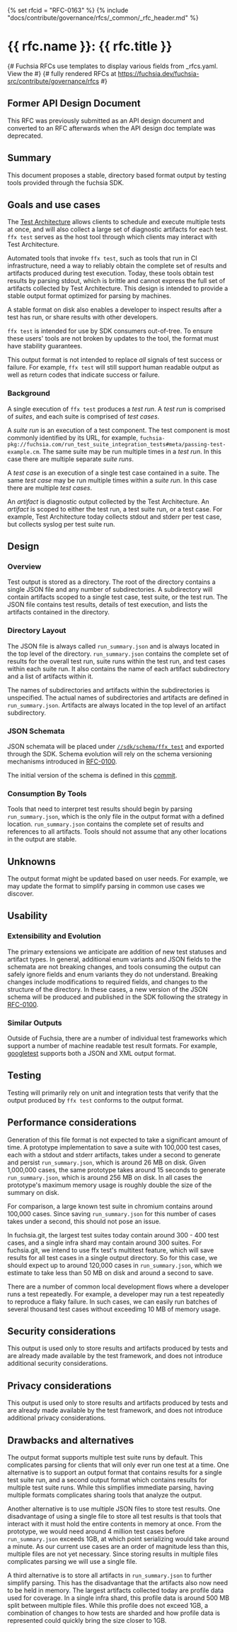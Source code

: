 <!-- mdformat off(templates not supported) -->
{% set rfcid = "RFC-0163" %}
{% include "docs/contribute/governance/rfcs/_common/_rfc_header.md" %}
# {{ rfc.name }}: {{ rfc.title }}
{# Fuchsia RFCs use templates to display various fields from _rfcs.yaml. View the #}
{# fully rendered RFCs at https://fuchsia.dev/fuchsia-src/contribute/governance/rfcs #}
<!-- SET the `rfcid` VAR ABOVE. DO NOT EDIT ANYTHING ELSE ABOVE THIS LINE. -->

<!-- mdformat on -->

<!-- This should begin with an H2 element (for example, ## Summary).-->

## Former API Design Document

This RFC was previously submitted as an API design document and converted to an
RFC afterwards when the API design doc template was deprecated.

## Summary

This document proposes a stable, directory based format output by testing tools
provided through the fuchsia SDK.

## Goals and use cases

The [Test Architecture][test-runner-framework] allows clients to schedule
and execute multiple tests at once, and will also collect a large set of
diagnostic artifacts for each test. `ffx test` serves as the host tool through
which clients may interact with Test Architecture.

Automated tools that invoke `ffx test`, such as tools that run in CI
infrastructure, need a way to reliably obtain the complete set of results and
artifacts produced during test execution. Today, these tools obtain test
results by parsing stdout, which is brittle and cannot express the full set of
artifacts collected by Test Architecture. This design is intended to provide a
stable output format optimized for parsing by machines.

A stable format on disk also enables a developer to inspect results after a
test has run, or share results with other developers.

`ffx test` is intended for use by SDK consumers out-of-tree. To ensure these
users' tools are not broken by updates to the tool, the format must have
stability guarantees.

This output format is not intended to replace _all_ signals of test success
or failure. For example, `ffx test` will still support human readable output as
well as return codes that indicate success or failure.

### Background

A single execution of `ffx test` produces a *test run*. A *test run* is
comprised of *suites*, and each suite is comprised of *test cases*.

A *suite run* is an execution of a test component. The test component is most
commonly identified by its URL, for example,
`fuchsia-pkg://fuchsia.com/run_test_suite_integration_tests#meta/passing-test-example.cm`.
The same suite may be run multiple times in a *test run*. In this case there
are multiple separate *suite runs*.

A *test case* is an execution of a single test case contained in a suite. The
same *test case* may be run multiple times within a *suite run*. In this case
there are multiple *test cases*.

An *artifact* is diagnostic output collected by the Test Architecture. An
*artifact* is scoped to either the test run, a test suite run, or a test case.
For example, Test Architecture today collects stdout and stderr per test case,
but collects syslog per test suite run.

## Design

### Overview

Test output is stored as a directory. The root of the directory contains a
single JSON file and any number of subdirectories. A subdirectory will contain
artifacts scoped to a single test case, test suite, or the test run. The JSON
file contains test results, details of test execution, and lists the
artifacts contained in the directory.

### Directory Layout

The JSON file is always called `run_summary.json` and is always located in the
top level of the directory. `run_summary.json` contains the complete set of
results for the overall test run, suite runs within the test run, and test
cases within each suite run. It also contains the name of each artifact
subdirectory and a list of artifacts within it.

The names of subdirectories and artifacts within the subdirectories is
unspecified. The actual names of subdirectories and artifacts are defined in
`run_summary.json`. Artifacts are always located in the top level of an artifact
subdirectory.

### JSON Schemata

JSON schemata will be placed under [`//sdk/schema/ffx_test`][schema-dir] and
exported through the SDK. Schema evolution will rely on the schema versioning
mechanisms introduced in [RFC-0100][rfc-0100].

The initial version of the schema is defined in this [commit][schema-change].

### Consumption By Tools

Tools that need to interpret test results should begin by parsing
`run_summary.json`, which is the only file in the output format with a defined
location. `run_summary.json` contains the complete set of results and
references to all artifacts. Tools should not assume that any other locations
in the output are stable.

## Unknowns

The output format might be updated based on user needs. For example, we may
update the format to simplify parsing in common use cases we discover.

## Usability

### Extensibility and Evolution

The primary extensions we anticipate are addition of new test statuses and
artifact types. In general, additional enum variants and JSON fields to the
schemata are not breaking changes, and tools consuming the output can safely
ignore fields and enum variants they do not understand.
Breaking changes include modifications to required fields, and changes to the
structure of the directory. In these cases, a new version of the JSON schema
will be produced and published in the SDK following the strategy in
[RFC-0100][rfc-0100].

### Similar Outputs

Outside of Fuchsia, there are a number of individual test frameworks which
support a number of machine readable test result formats. For example,
[googletest][googletest] supports both a JSON and XML output format.

## Testing

Testing will primarily rely on unit and integration tests that verify that the
output produced by `ffx test` conforms to the output format.

## Performance considerations

Generation of this file format is not expected to take a significant amount of
time. A prototype implementation to save a suite with 100,000 test cases, each
with a stdout and stderr artifacts, takes under a second to generate and
persist `run_summary.json`, which is around 26 MB on disk. Given 1,000,000
cases, the same prototype takes around 15 seconds to generate
`run_summary.json`, which is around 256 MB on disk. In all cases the
prototype's maximum memory usage is roughly double the size of the summary on
disk.

For comparison, a large known test suite in chromium contains around 100,000
cases. Since saving `run_summary.json` for this number of cases takes under a
second, this should not pose an issue.

In fuchsia.git, the largest test suites today contain around 300 - 400 test
cases, and a single infra shard may contain around 300 suites. For
fuchsia.git, we intend to use ffx test's multitest feature, which will save
results for all test cases in a single output directory. So for this case, we
should expect up to around 120,000 cases in `run_summary.json`, which we
estimate to take less than 50 MB on disk and around a second to save.

There are a number of common local development flows where a developer runs a
test repeatedly. For example, a developer may run a test repeatedly to
reproduce a flaky failure. In such cases, we can easily run batches of several
thousand test cases without exceedimg 10 MB of memory usage.

## Security considerations

This output is used only to store results and artifacts produced by tests and
are already made available by the test framework, and does not introduce
additional security considerations.

## Privacy considerations

This output is used only to store results and artifacts produced by tests and
are already made available by the test framework, and does not introduce
additional privacy considerations.

## Drawbacks and alternatives

The output format supports multiple test suite runs by default. This complicates
parsing for clients that will only ever run one test at a time. One alternative
is to support an output format that contains results for a single test suite
run, and a second output format which contains results for multiple test suite
runs. While this simplifies immediate parsing, having multiple formats
complicates sharing tools that analyze the output.

Another alternative is to use multiple JSON files to store test results. One
disadvantage of using a single file to store all test results is that tools
that interact with it must hold the entire contents in memory at once. From the
prototype, we would need around 4 million test cases before `run_summary.json`
exceeds 1GB, at which point serializing would take around a minute. As our
current use cases are an order of magnitude less than this, multiple files are
not yet necessary. Since storing results in multiple files complicates parsing
we will use a single file.

A third alternative is to store all artifacts in `run_summary.json` to further
simplify parsing. This has the disadvantage that the artifacts also now need to
be held in memory. The largest artifacts collected today are profile data used
for coverage. In a single infra shard, this profile data is around 500 MB split
between multiple files.  While this profile does not exceed 1GB, a combination
of changes to how tests are sharded and how profile data is represented could
quickly bring the size closer to 1GB.

[googletest]: https://github.com/google/googletest
[rfc-0100]: contribute/governance/rfcs/0100_product_metadata.md#schema-evolution
[schema-change]: https://fuchsia-review.googlesource.com/c/fuchsia/+/654222
[schema-dir]: /sdk/schema/ffx_test/
[test-runner-framework]: development/testing/components/test_runner_framework.md
